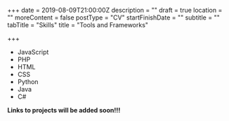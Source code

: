 +++
date = 2019-08-09T21:00:00Z
description = ""
draft = true
location = ""
moreContent = false
postType = "CV"
startFinishDate = ""
subtitle = ""
tabTitle = "Skills"
title = "Tools and Frameworks"

+++
- JavaScript
- PHP
- HTML
- CSS
- Python
- Java
- C#

**Links to projects will be added soon!!!**